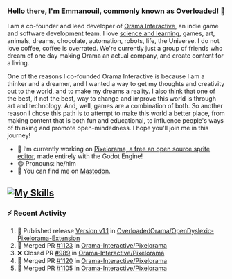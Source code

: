 ### Hello there, I'm Emmanouil, commonly known as Overloaded! 👋
I am a co-founder and lead developer of [Orama Interactive](https://www.oramainteractive.com/), an indie game and software development team. I love [science and learning](https://github.com/OverloadedOrama/KnowledgeBase), games, art, animals, dreams, chocolate, automation, robots, life, the Universe. I do not love coffee, coffee is overrated. We're currently just a group of friends who dream of one day making Orama an actual company, and create content for a living.

One of the reasons I co-founded Orama Interactive is because I am a thinker and a dreamer, and I wanted a way to get my thoughts and creativity out to the world, and to make my dreams a reality. I also think that one of the best, if not the best, way to change and improve this world is through art and technology. And, well, games are a combination of both. So another reason I chose this path is to attempt to make this world a better place, from making content that is both fun and educational, to influence people's ways of thinking and promote open-mindedness. I hope you'll join me in this journey!

- 🔭 I’m currently working on [Pixelorama, a free an open source sprite editor](https://github.com/Orama-Interactive/Pixelorama), made entirely with the Godot Engine!
- 😄 Pronouns: he/him
- 🐘 You can find me on <a rel="me" href="https://mastodon.social/@Overloaded">Mastodon</a>.

[![My Skills](https://skillicons.dev/icons?i=godot,py,cpp,cs,git,linux,html)](https://skillicons.dev)
---

### :zap: Recent Activity

<!--START_SECTION:activity-->
1. 🚀 Published release [Version v1.1](https://github.com/OverloadedOrama/OpenDyslexic-Pixelorama-Extension/releases/tag/v1.1) in [OverloadedOrama/OpenDyslexic-Pixelorama-Extension](https://github.com/OverloadedOrama/OpenDyslexic-Pixelorama-Extension)
2. 🎉 Merged PR [#1123](https://github.com/Orama-Interactive/Pixelorama/pull/1123) in [Orama-Interactive/Pixelorama](https://github.com/Orama-Interactive/Pixelorama)
3. ❌ Closed PR [#989](https://github.com/Orama-Interactive/Pixelorama/pull/989) in [Orama-Interactive/Pixelorama](https://github.com/Orama-Interactive/Pixelorama)
4. 🎉 Merged PR [#1120](https://github.com/Orama-Interactive/Pixelorama/pull/1120) in [Orama-Interactive/Pixelorama](https://github.com/Orama-Interactive/Pixelorama)
5. 🎉 Merged PR [#1105](https://github.com/Orama-Interactive/Pixelorama/pull/1105) in [Orama-Interactive/Pixelorama](https://github.com/Orama-Interactive/Pixelorama)
<!--END_SECTION:activity-->

<!--
**OverloadedOrama/OverloadedOrama** is a ✨ _special_ ✨ repository because its `README.md` (this file) appears on your GitHub profile.

Here are some ideas to get you started:

- 👯 I’m looking to collaborate on ...
- 🤔 I’m looking for help with ...
- 💬 Ask me about ...
- 📫 How to reach me: ...
- ⚡ Fun fact: ...
-->
